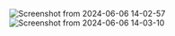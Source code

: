 ![Screenshot from 2024-06-06 14-02-57](https://github.com/Junaid-Ahmad-69/Kayseria-theme/assets/85307602/d9cd9d61-3871-4190-af64-37f715b17f21)
![Screenshot from 2024-06-06 14-03-10](https://github.com/Junaid-Ahmad-69/Kayseria-theme/assets/85307602/d8bff241-a632-401a-9681-96a61854673e)
